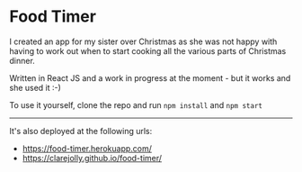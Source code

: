 # Food Timer


I created an app for my sister over Christmas as she was not happy with having to work out when to start cooking all the various parts of Christmas dinner.

Written in React JS and a work in progress at the moment - but it works and she used it :-)

To use it yourself, clone the repo and run `npm install` and `npm start`

----------------

It's also deployed at the following urls:
- https://food-timer.herokuapp.com/
- https://clarejolly.github.io/food-timer/
